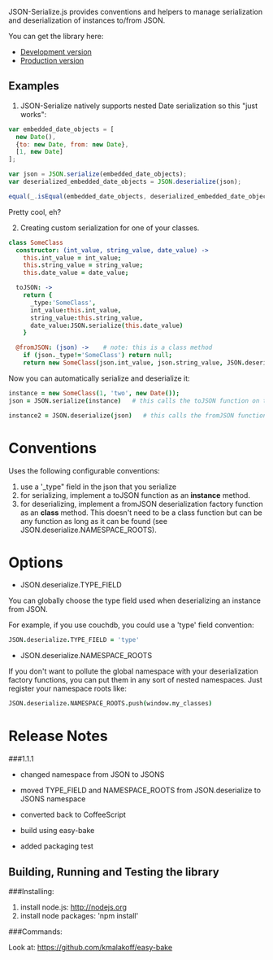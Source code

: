 JSON-Serialize.js provides conventions and helpers to manage serialization and deserialization of instances to/from JSON.

You can get the library here:

* [Development version][1]
* [Production version][2]

[1]: https://raw.github.com/kmalakoff/json-serialize/1.1.1/json-serialize.js
[2]: https://raw.github.com/kmalakoff/json-serialize/1.1.1/json-serialize.min.js

Examples
--------

1) JSON-Serialize natively supports nested Date serialization so this "just works":

```javascript
var embedded_date_objects = [
  new Date(),
  {to: new Date, from: new Date},
  [1, new Date]
];

var json = JSON.serialize(embedded_date_objects);
var deserialized_embedded_date_objects = JSON.deserialize(json);

equal(_.isEqual(embedded_date_objects, deserialized_embedded_date_objects), true, 'the nested dates were deserialized automatically')
```

Pretty cool, eh?

2) Creating custom serialization for one of your classes.

```coffeescript
class SomeClass
  constructor: (int_value, string_value, date_value) ->
    this.int_value = int_value;
    this.string_value = string_value;
    this.date_value = date_value;

  toJSON: ->
    return {
      _type:'SomeClass',
      int_value:this.int_value,
      string_value:this.string_value,
      date_value:JSON.serialize(this.date_value)
    }

  @fromJSON: (json) ->    # note: this is a class method
    if (json._type!='SomeClass') return null;
    return new SomeClass(json.int_value, json.string_value, JSON.deserialize(json.date_value));
```

Now you can automatically serialize and deserialize it:

```coffeescript
instance = new SomeClass(1, 'two', new Date());
json = JSON.serialize(instance)   # this calls the toJSON function on the instance

instance2 = JSON.deserialize(json)   # this calls the fromJSON function on the class (you need to make sure the constructor can be found)
```

# Conventions

Uses the following configurable conventions:

1. use a '_type" field in the json that you serialize
2. for serializing, implement a toJSON function as an **instance** method.
3. for deserializing, implement a fromJSON deserialization factory function as an **class** method. This doesn't need to be a class function but can be any function as long as it can be found (see JSON.deserialize.NAMESPACE_ROOTS).

# Options

* JSON.deserialize.TYPE_FIELD

You can globally choose the type field used when deserializing an instance from JSON.

For example, if you use couchdb, you could use a 'type' field convention:

```coffeescript
JSON.deserialize.TYPE_FIELD = 'type'
```

* JSON.deserialize.NAMESPACE_ROOTS

If you don't want to pollute the global namespace with your deserialization factory functions, you can put them in any sort of nested namespaces. Just register your namespace roots like:

```coffeescript
JSON.deserialize.NAMESPACE_ROOTS.push(window.my_classes)
```

# Release Notes

###1.1.1

- changed namespace from JSON to JSONS

- moved TYPE_FIELD and NAMESPACE_ROOTS from JSON.deserialize to JSONS namespace

- converted back to CoffeeScript

- build using easy-bake

- added packaging test

Building, Running and Testing the library
-----------------------

###Installing:

1. install node.js: http://nodejs.org
2. install node packages: 'npm install'

###Commands:

Look at: https://github.com/kmalakoff/easy-bake
